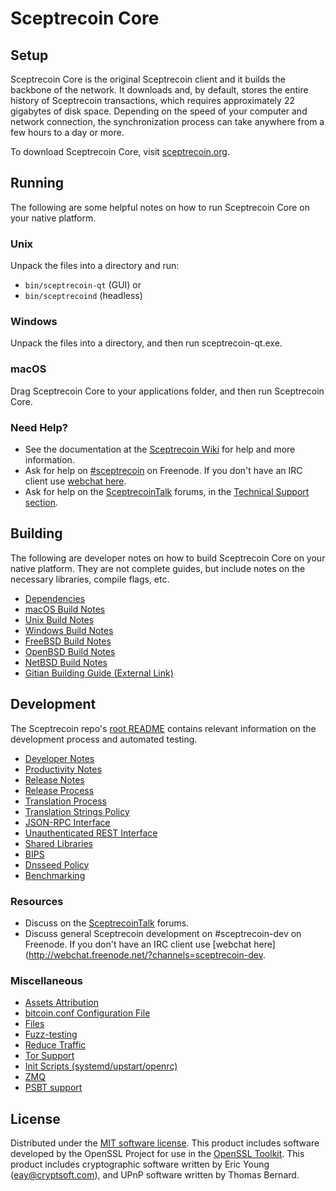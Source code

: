 Sceptrecoin Core
=============

Setup
---------------------
Sceptrecoin Core is the original Sceptrecoin client and it builds the backbone of the network. It downloads and, by default, stores the entire history of Sceptrecoin transactions, which requires approximately 22 gigabytes of disk space. Depending on the speed of your computer and network connection, the synchronization process can take anywhere from a few hours to a day or more.

To download Sceptrecoin Core, visit [sceptrecoin.org](https://sceptrecoin.org/).

Running
---------------------
The following are some helpful notes on how to run Sceptrecoin Core on your native platform.

### Unix

Unpack the files into a directory and run:

- `bin/sceptrecoin-qt` (GUI) or
- `bin/sceptrecoind` (headless)

### Windows

Unpack the files into a directory, and then run sceptrecoin-qt.exe.

### macOS

Drag Sceptrecoin Core to your applications folder, and then run Sceptrecoin Core.

### Need Help?

* See the documentation at the [Sceptrecoin Wiki](https://sceptrecoin.info/)
for help and more information.
* Ask for help on [#sceptrecoin](http://webchat.freenode.net?channels=sceptrecoin) on Freenode. If you don't have an IRC client use [webchat here](http://webchat.freenode.net?channels=sceptrecoin).
* Ask for help on the [SceptrecoinTalk](https://sceptrecointalk.io/) forums, in the [Technical Support section](https://sceptrecointalk.io/c/technical-support).

Building
---------------------
The following are developer notes on how to build Sceptrecoin Core on your native platform. They are not complete guides, but include notes on the necessary libraries, compile flags, etc.

- [Dependencies](dependencies.md)
- [macOS Build Notes](build-osx.md)
- [Unix Build Notes](build-unix.md)
- [Windows Build Notes](build-windows.md)
- [FreeBSD Build Notes](build-freebsd.md)
- [OpenBSD Build Notes](build-openbsd.md)
- [NetBSD Build Notes](build-netbsd.md)
- [Gitian Building Guide (External Link)](https://github.com/bitcoin-core/docs/blob/master/gitian-building.md)

Development
---------------------
The Sceptrecoin repo's [root README](/README.md) contains relevant information on the development process and automated testing.

- [Developer Notes](developer-notes.md)
- [Productivity Notes](productivity.md)
- [Release Notes](release-notes.md)
- [Release Process](release-process.md)
- [Translation Process](translation_process.md)
- [Translation Strings Policy](translation_strings_policy.md)
- [JSON-RPC Interface](JSON-RPC-interface.md)
- [Unauthenticated REST Interface](REST-interface.md)
- [Shared Libraries](shared-libraries.md)
- [BIPS](bips.md)
- [Dnsseed Policy](dnsseed-policy.md)
- [Benchmarking](benchmarking.md)

### Resources
* Discuss on the [SceptrecoinTalk](https://sceptrecointalk.io/) forums.
* Discuss general Sceptrecoin development on #sceptrecoin-dev on Freenode. If you don't have an IRC client use [webchat here](http://webchat.freenode.net/?channels=sceptrecoin-dev.

### Miscellaneous
- [Assets Attribution](assets-attribution.md)
- [bitcoin.conf Configuration File](bitcoin-conf.md)
- [Files](files.md)
- [Fuzz-testing](fuzzing.md)
- [Reduce Traffic](reduce-traffic.md)
- [Tor Support](tor.md)
- [Init Scripts (systemd/upstart/openrc)](init.md)
- [ZMQ](zmq.md)
- [PSBT support](psbt.md)

License
---------------------
Distributed under the [MIT software license](/COPYING).
This product includes software developed by the OpenSSL Project for use in the [OpenSSL Toolkit](https://www.openssl.org/). This product includes
cryptographic software written by Eric Young ([eay@cryptsoft.com](mailto:eay@cryptsoft.com)), and UPnP software written by Thomas Bernard.
